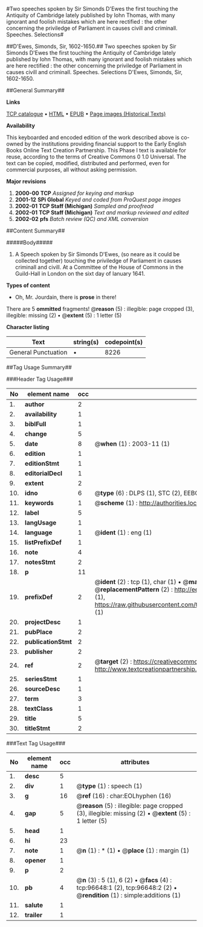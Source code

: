 #Two speeches spoken by Sir Simonds D'Ewes the first touching the Antiquity of Cambridge lately published by Iohn Thomas, with many ignorant and foolish mistakes which are here rectified : the other concerning the priviledge of Parliament in causes civill and criminall. Speeches. Selections#

##D'Ewes, Simonds, Sir, 1602-1650.##
Two speeches spoken by Sir Simonds D'Ewes the first touching the Antiquity of Cambridge lately published by Iohn Thomas, with many ignorant and foolish mistakes which are here rectified : the other concerning the priviledge of Parliament in causes civill and criminall.
Speeches. Selections
D'Ewes, Simonds, Sir, 1602-1650.

##General Summary##

**Links**

[TCP catalogue](http://www.ota.ox.ac.uk/tcp/)  • 
[HTML](http://tei.it.ox.ac.uk/tcp/Texts-HTML/free/A67/A67881.html)  • 
[EPUB](http://tei.it.ox.ac.uk/tcp/Texts-EPUB/free/A67/A67881.epub) • 
[Page images (Historical Texts)](https://data.historicaltexts.jisc.ac.uk/view?pubId=eebo-13023436e&pageId=eebo-13023436e-96648-1)

**Availability**

This keyboarded and encoded edition of the
	       work described above is co-owned by the institutions
	       providing financial support to the Early English Books
	       Online Text Creation Partnership. This Phase I text is
	       available for reuse, according to the terms of Creative
	       Commons 0 1.0 Universal. The text can be copied,
	       modified, distributed and performed, even for
	       commercial purposes, all without asking permission.

**Major revisions**

1. __2000-00__ __TCP__ *Assigned for keying and markup*
1. __2001-12__ __SPi Global__ *Keyed and coded from ProQuest page images*
1. __2002-01__ __TCP Staff (Michigan)__ *Sampled and proofread*
1. __2002-01__ __TCP Staff (Michigan)__ *Text and markup reviewed and edited*
1. __2002-02__ __pfs__ *Batch review (QC) and XML conversion*

##Content Summary##

#####Body#####

1. A Speech spoken by Sir Simonds D'Ewes, (so neare as it could be collected together) touching the priviledge of Parliament in causes criminall and civill. At a Committee of the House of Commons in the Guild-Hall in London on the sixt day of Ianuary 1641.

**Types of content**

  * Oh, Mr. Jourdain, there is **prose** in there!

There are 5 **ommitted** fragments! 
 @__reason__ (5) : illegible: page cropped (3), illegible: missing (2)  •  @__extent__ (5) : 1 letter (5)

**Character listing**


|Text|string(s)|codepoint(s)|
|---|---|---|
|General Punctuation|•|8226|

##Tag Usage Summary##

###Header Tag Usage###

|No|element name|occ|attributes|
|---|---|---|---|
|1.|__author__|2||
|2.|__availability__|1||
|3.|__biblFull__|1||
|4.|__change__|5||
|5.|__date__|8| @__when__ (1) : 2003-11 (1)|
|6.|__edition__|1||
|7.|__editionStmt__|1||
|8.|__editorialDecl__|1||
|9.|__extent__|2||
|10.|__idno__|6| @__type__ (6) : DLPS (1), STC (2), EEBO-CITATION (1), OCLC (1), VID (1)|
|11.|__keywords__|1| @__scheme__ (1) : http://authorities.loc.gov/ (1)|
|12.|__label__|5||
|13.|__langUsage__|1||
|14.|__language__|1| @__ident__ (1) : eng (1)|
|15.|__listPrefixDef__|1||
|16.|__note__|4||
|17.|__notesStmt__|2||
|18.|__p__|11||
|19.|__prefixDef__|2| @__ident__ (2) : tcp (1), char (1)  •  @__matchPattern__ (2) : ([0-9\-]+):([0-9IVX]+) (1), (.+) (1)  •  @__replacementPattern__ (2) : http://eebo.chadwyck.com/downloadtiff?vid=$1&page=$2 (1), https://raw.githubusercontent.com/textcreationpartnership/Texts/master/tcpchars.xml#$1 (1)|
|20.|__projectDesc__|1||
|21.|__pubPlace__|2||
|22.|__publicationStmt__|2||
|23.|__publisher__|2||
|24.|__ref__|2| @__target__ (2) : https://creativecommons.org/publicdomain/zero/1.0/ (1), http://www.textcreationpartnership.org/docs/. (1)|
|25.|__seriesStmt__|1||
|26.|__sourceDesc__|1||
|27.|__term__|3||
|28.|__textClass__|1||
|29.|__title__|5||
|30.|__titleStmt__|2||


###Text Tag Usage###

|No|element name|occ|attributes|
|---|---|---|---|
|1.|__desc__|5||
|2.|__div__|1| @__type__ (1) : speech (1)|
|3.|__g__|16| @__ref__ (16) : char:EOLhyphen (16)|
|4.|__gap__|5| @__reason__ (5) : illegible: page cropped (3), illegible: missing (2)  •  @__extent__ (5) : 1 letter (5)|
|5.|__head__|1||
|6.|__hi__|23||
|7.|__note__|1| @__n__ (1) : * (1)  •  @__place__ (1) : margin (1)|
|8.|__opener__|1||
|9.|__p__|2||
|10.|__pb__|4| @__n__ (3) : 5 (1), 6 (2)  •  @__facs__ (4) : tcp:96648:1 (2), tcp:96648:2 (2)  •  @__rendition__ (1) : simple:additions (1)|
|11.|__salute__|1||
|12.|__trailer__|1||
